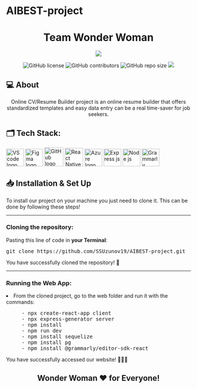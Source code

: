 # AIBEST-project

<h1 align="center">Team Wonder Woman</h1>

<p align = "center">
    <img src="https://cdn.discordapp.com/attachments/1130942347547529296/1131629721080307783/githubBanner.png" />
</p>

<p align = "center">
    <img alt="GitHub license" src="https://img.shields.io/github/license/SSUzunov19/AIBEST-project?style=for-the-badge">
    <img alt="GitHub contributors" src="https://img.shields.io/github/contributors/SSUzunov19/AIBEST-project?style=for-the-badge">
    <img alt="GitHub repo size" src="https://img.shields.io/github/repo-size/SSUzunov19/AIBEST-project?style=for-the-badge">
    <img src="https://img.shields.io/github/languages/count/SSUzunov19/AIBEST-project?style=for-the-badge">
</p>

## 💻 About
<p align="center">Online CV/Resume Builder project is an online resume builder that offers standardized templates and easy data entry can be a real time-saver for job seekers.</p>


## 🗂️ Tech Stack:
<p align="left">
    <a href="https://code.visualstudio.com/"><img src="https://img.icons8.com/color/344/visual-studio-code-2019.png" alt="VS code logo" width=48px /></a>
    <a href="https://www.figma.com/"><img src="https://img.icons8.com/color/344/figma--v1.png" alt="Figma logo" width=48px/></a>
    <a href="https://github.com/"><img src="https://img.icons8.com/nolan/344/github.png" alt="GitHub logo" width=52px /></a>
    <a href="https://reactnative.dev/"><img src="https://img.icons8.com/color/344/react-native.png" alt="React Native logo" width=50px /></a>
    <a href="https://azure.microsoft.com/en-us/products/postgresql/"><img src="https://upload.wikimedia.org/wikipedia/commons/thumb/2/29/Postgresql_elephant.svg/1200px-Postgresql_elephant.svg.png" alt="Azure logo" width=48px /></a>
    <a href="https://expressjs.com/"><img src="https://github.com/SSUzunov19/AIBEST-project/assets/138564462/2c9c9bd6-179d-4e7b-a2e6-057084210926" alt="Express js" width=48px /></a>
    <a href="https://nodejs.org/en"><img src="https://github.com/SSUzunov19/AIBEST-project/assets/138564462/7c320d04-4173-4ad0-aecf-8145872c2da4" alt="Node js" width=48px /></a>
    <a href="https://app.grammarly.com/"><img src="https://github.com/SSUzunov19/AIBEST-project/assets/138564462/f22e7fa9-667c-4947-ae78-13e8dea27865" alt="Grammarly" width=48px /></a>
    </p>

## 📥 Installation & Set Up
<p> To install our project on your machine you just need to clone it. This can be done by following these steps! </p>

<hr>

<h3><B>Cloning the repository:</B></h3>

Pasting this line of code in **your Terminal**:
<pre>git clone https://github.com/SSUzunov19/AIBEST-project.git</pre>
<p>You have successfully cloned the repository! 🥳</p>

<hr>

<h3><B>Running the Web App:</B></h3>

  <li>From the cloned project, go to the web folder and run it with the commands:</li>
</ul> 
<pre>
     - npx create-react-app client
     - npx express-generator server
     - npm install
     - npm run dev
     - npm install sequelize
     - npm install pg
     - npm install @grammarly/editor-sdk-react
</pre>

<p>You have successfully accessed our website! 👏👏👏</p>

## <p align = "center">Wonder Woman ❤️ for <B>Everyone!</B></p>
